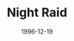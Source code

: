 ---
mission_id: niteraid
editorsChoice:
title: "Night Raid"
authors: 
    - "David Banz"
    - "Gregor Banz"
    - "Markus Banz"
date: 1996-12-19
filename: "nraid133.zip"
description: "You are being sent to an Imperial techbase that is suspected to be involved in reaserch on the Dark Trooper project. Your job is to get in, find whatever you can and get back out. Caution is advised because some of the DT prototypes may already be operational."
cover: "niteraid.png"
levelReplaced:	SECBASE
difficulty: yes
bm:	yes
fme: no
wax: yes
three_do: yes
voc: no
gmd: no
vue: no
lfd: no
base: "New level from scratch" 
editors: "DFUSE 1.0"

---